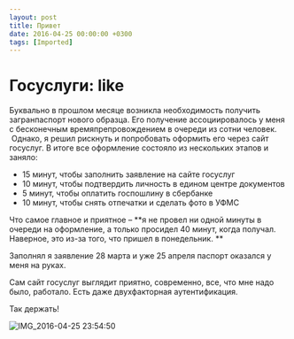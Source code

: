```yaml
---
layout: post
title: Привет
date: 2016-04-25 00:00:00 +0300
tags: [Imported]
---
```

# Госуслуги: like

Буквально в прошлом месяце возникла необходимость получить загранпаспорт нового образца. Его получение ассоциировалось у меня с бесконечным времяпрепровождением в очереди из сотни человек.  Однако, я решил рискнуть и попробовать оформить его через сайт госуслуг. В итоге все оформление состояло из нескольких этапов и заняло:

* 15 минут, чтобы заполнить заявление на сайте госуслуг
* 10 минут, чтобы подтвердить личность в едином центре документов
* 5 минут, чтобы оплатить госпошлину в сбербанке
* 10 минут, чтобы снять отпечатки и сделать фото в УФМС

Что самое главное и приятное – **я не провел ни одной минуты в очереди на оформление, а только просидел 40 минут, когда получал. Наверное, это из-за того, что пришел в понедельник. **

Заполнял я заявление 28 марта и уже 25 апреля паспорт оказался у меня на руках.

Сам сайт госуслуг выглядит приятно, современно, все, что мне надо было, работало. Есть даже двухфакторная аутентификация.

Так держать!

![IMG_2016-04-25 23:54:50](https://vlaim.s3.amazonaws.com/uploads/2016/04/IMG_2016-04-25-235450-1024x759.jpg)